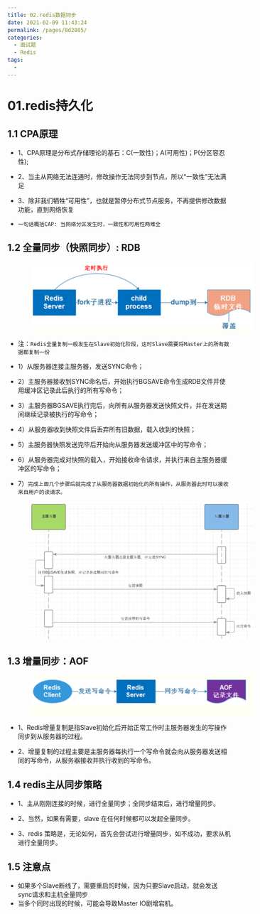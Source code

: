 ```yaml
---
title: 02.redis数据同步
date: 2021-02-09 11:43:24
permalink: /pages/8d2805/
categories:
  - 面试题
  - Redis
tags:
  - 
---
```

# 01.redis持久化

## 1.1 CPA原理

- 1、CPA原理是分布式存储理论的基石：C(一致性)；A(可用性)；P(分区容忍性);

- 2、当主从网络无法连通时，修改操作无法同步到节点，所以“一致性”无法满足

- 3、除非我们牺牲“可用性”，也就是暂停分布式节点服务，不再提供修改数据功能，直到网络恢复

- `一句话概括CAP: 当网络分区发生时，一致性和可用性两难全`

## 1.2 全量同步（快照同步）: RDB

<img src="./assets/image-20210119141558408.png" style="width: 700px; margin-left: 50px;"> </img>

- 注：`Redis全量复制一般发生在Slave初始化阶段，这时Slave需要将Master上的所有数据都复制一份`

- 1）从服务器连接主服务器，发送SYNC命令；

- 2）主服务器接收到SYNC命名后，开始执行BGSAVE命令生成RDB文件并使用缓冲区记录此后执行的所有写命令；

- 3）主服务器BGSAVE执行完后，向所有从服务器发送快照文件，并在发送期间继续记录被执行的写命令；

- 4）从服务器收到快照文件后丢弃所有旧数据，载入收到的快照；

- 5）主服务器快照发送完毕后开始向从服务器发送缓冲区中的写命令；

- 6）从服务器完成对快照的载入，开始接收命令请求，并执行来自主服务器缓冲区的写命令；

- 7）`完成上面几个步骤后就完成了从服务器数据初始化的所有操作，从服务器此时可以接收来自用户的读请求。`

<img src="./assets/image-20210115114732368.png" style="width: 800px; margin-left: 50px;"> </img>



## 1.3 增量同步：AOF

<img src="./assets/image-20210119141652873.png" style="width: 700px; margin-left: 50px;"> </img>

- 1、Redis增量复制是指Slave初始化后开始正常工作时主服务器发生的写操作同步到从服务器的过程。 

- 2、增量复制的过程主要是主服务器每执行一个写命令就会向从服务器发送相同的写命令，从服务器接收并执行收到的写命令。

## 1.4 redis主从同步策略

- 1、主从刚刚连接的时候，进行全量同步；全同步结束后，进行增量同步。

- 2、当然，如果有需要，slave 在任何时候都可以发起全量同步。

- 3、redis 策略是，无论如何，首先会尝试进行增量同步，如不成功，要求从机进行全量同步。

## 1.5 注意点

- 如果多个Slave断线了，需要重启的时候，因为只要Slave启动，就会发送sync请求和主机全量同步
- 当多个同时出现的时候，可能会导致Master IO剧增宕机。

